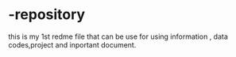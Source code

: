 # -repository
this is my 1st redme file that can be use for using information , data codes,project and inportant document.
